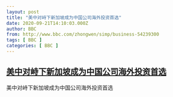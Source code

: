 ```yaml
---
layout: post
title: "美中对峙下新加坡成为中国公司海外投资首选"
date: 2020-09-21T14:10:03.000Z
author: BBC
from: http://www.bbc.com/zhongwen/simp/business-54239300
tags: [ BBC ]
categories: [ BBC ]
---
```

<!--1600697403000-->
[美中对峙下新加坡成为中国公司海外投资首选](http://www.bbc.com/zhongwen/simp/business-54239300)
------

<div>
美中对峙下新加坡成为中国公司海外投资首选
</div>

